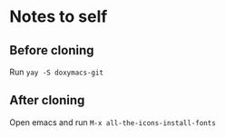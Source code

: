 # Notes to self
## Before cloning
Run `yay -S doxymacs-git`
## After cloning
Open emacs and run `M-x all-the-icons-install-fonts`
